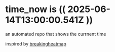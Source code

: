 # time_now is (( 2025-06-14T13:00:00.541Z ))

an automated repo that shows the currnent time

inspired by [breakingheatmap](https://github.com/breakingheatmap/breakingheatmap)
